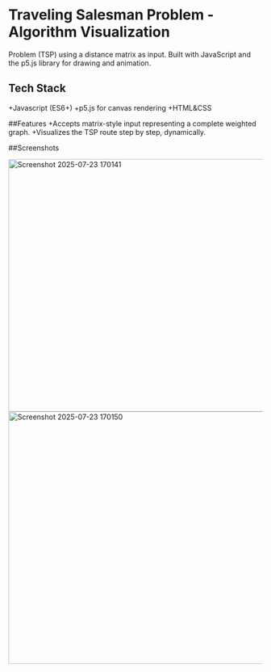 # Traveling Salesman Problem - Algorithm Visualization 
Problem (TSP) using a distance matrix as input.
Built with JavaScript and the p5.js library for drawing and animation.

## Tech Stack
+Javascript (ES6+)
+p5.js for canvas rendering
+HTML&CSS

##Features
+Accepts matrix-style input representing a complete weighted graph.
+Visualizes the TSP route step by step, dynamically.

##Screenshots


<img width="800" height="500" alt="Screenshot 2025-07-23 170141" src="https://github.com/user-attachments/assets/05b4c622-1d12-47c7-810e-d683fda538d2" />


<img width="800" height="500" alt="Screenshot 2025-07-23 170150" src="https://github.com/user-attachments/assets/a848a31f-61ef-4654-b079-0660ccd9ef67" />
